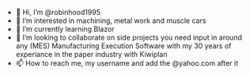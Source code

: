 - 👋 Hi, I’m @robinhood1995
- 👀 I’m interested in machining, metal work and muscle cars
- 🌱 I’m currently learning Blazor
- 💞️ I’m looking to collaborate on side projects you need input in around any (MES) Manufacturing Execution Software with my 30 years of experiance in the paper industry with Kiwiplan
- 📫 How to reach me, my username and add the @yahoo.com after it

<!---
robinhood1995/robinhood1995 is a ✨ special ✨ repository because its `README.md` (this file) appears on your GitHub profile.
You can click the Preview link to take a look at your changes.
--->
